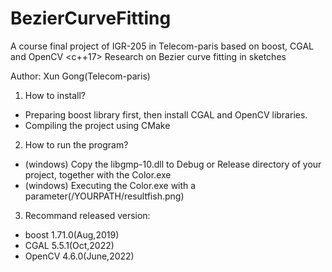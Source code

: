 # BezierCurveFitting

A course final project of IGR-205 in Telecom-paris based on boost, CGAL and OpenCV <c++17>
Research on Bezier curve fitting in sketches

Author: Xun Gong(Telecom-paris)

1. How to install?
- Preparing boost library first, then install CGAL and OpenCV libraries.
- Compiling the project using CMake

2. How to run the program?
- (windows) Copy the libgmp-10.dll to Debug or Release directory of your project, together with the Color.exe 
- (windows) Executing the Color.exe with a parameter(/YOURPATH/resultfish.png)

3. Recommand released version:
- boost 1.71.0(Aug,2019)
- CGAL  5.5.1(Oct,2022)
- OpenCV 4.6.0(June,2022)